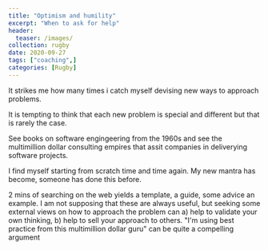 ```yaml
---
title: "Optimism and humility"
excerpt: "When to ask for help"
header:
  teaser: /images/
collection: rugby
date: 2020-09-27
tags: ["coaching",]
categories: [Rugby]
---
```


It strikes me how many times i catch myself devising new ways to approach problems. 

It is tempting to think that each new problem is special and different but that is rarely the case. 

See books on software engingeering from the 1960s and see the multimillion dollar consulting empires that assit companies in deliverying software projects. 

I find myself starting from scratch time and time again. My new mantra has become, someone has done this before. 

2 mins of searching on the web yields a template, a guide, some advice an example. I am not supposing that these are always useful, but seeking some external views on how to approach the problem can a) help to validate your own thinking, b) help to sell your approach to others. "I'm using best practice from this multimillion dollar guru" can be quite a compelling argument
